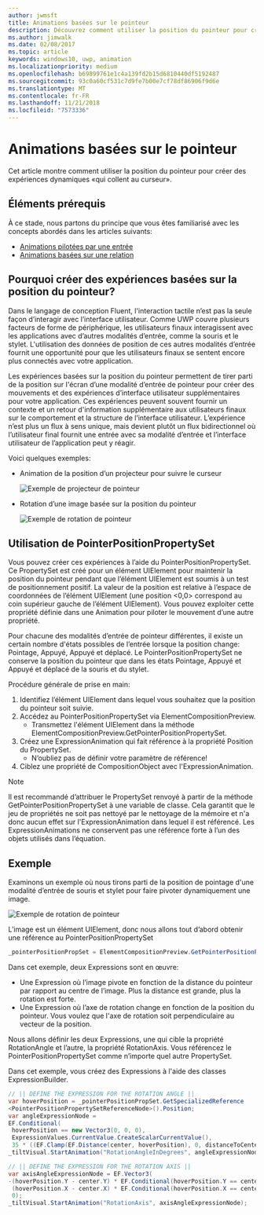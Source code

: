 ```yaml
---
author: jwmsft
title: Animations basées sur le pointeur
description: Découvrez comment utiliser la position du pointeur pour créer des expériences dynamiques «qui collent au curseur».
ms.author: jimwalk
ms.date: 02/08/2017
ms.topic: article
keywords: windows10, uwp, animation
ms.localizationpriority: medium
ms.openlocfilehash: b69899761e1c4a139fd2b15d6810440df5192487
ms.sourcegitcommit: 93c0a60cf531c7d9fe7b00e7cf78df86906f9d6e
ms.translationtype: MT
ms.contentlocale: fr-FR
ms.lasthandoff: 11/21/2018
ms.locfileid: "7573336"
---
```

# <a name="pointer-based-animations"></a>Animations basées sur le pointeur

Cet article montre comment utiliser la position du pointeur pour créer des expériences dynamiques «qui collent au curseur».

## <a name="prerequisites"></a>Éléments prérequis

À ce stade, nous partons du principe que vous êtes familiarisé avec les concepts abordés dans les articles suivants:

- [Animations pilotées par une entrée](input-driven-animations.md)
- [Animations basées sur une relation](relation-animations.md)

## <a name="why-create-pointer-position-driven-experiences"></a>Pourquoi créer des expériences basées sur la position du pointeur?

Dans le langage de conception Fluent, l'interaction tactile n’est pas la seule façon d’interagir avec l’interface utilisateur. Comme UWP couvre plusieurs facteurs de forme de périphérique, les utilisateurs finaux interagissent avec les applications avec d’autres modalités d’entrée, comme la souris et le stylet. L'utilisation des données de position de ces autres modalités d’entrée fournit une opportunité pour que les utilisateurs finaux se sentent encore plus connectés avec votre application.

Les expériences basées sur la position du pointeur permettent de tirer parti de la position sur l'écran d’une modalité d’entrée de pointeur pour créer des mouvements et des expériences d’interface utilisateur supplémentaires pour votre application. Ces expériences peuvent souvent fournir un contexte et un retour d'information supplémentaire aux utilisateurs finaux sur le comportement et la structure de l’interface utilisateur. L’expérience n’est plus un flux à sens unique, mais devient plutôt un flux bidirectionnel où l’utilisateur final fournit une entrée avec sa modalité d’entrée et l’interface utilisateur de l’application peut y réagir.

Voici quelques exemples:

- Animation de la position d’un projecteur pour suivre le curseur

    ![Exemple de projecteur de pointeur](images/animation/spotlight-reveal.gif)

- Rotation d’une image basée sur la position du pointeur

    ![Exemple de rotation de pointeur](images/animation/pointer-rotate.gif)

## <a name="using-pointerpositionpropertyset"></a>Utilisation de PointerPositionPropertySet

Vous pouvez créer ces expériences à l’aide du PointerPositionPropertySet. Ce PropertySet est créé pour un élément UIElement pour maintenir la position du pointeur pendant que l’élément UIElement est soumis à un test de positionnement positif. La valeur de la position est relative à l’espace de coordonnées de l’élément UIElement (une position <0,0> correspond au coin supérieur gauche de l’élément UIElement). Vous pouvez exploiter cette propriété définie dans une Animation pour piloter le mouvement d’une autre propriété.

Pour chacune des modalités d’entrée de pointeur différentes, il existe un certain nombre d'états possibles de l’entrée lorsque la position change: Pointage, Appuyé, Appuyé et déplacé. Le PointerPositionPropertySet ne conserve la position du pointeur que dans les états Pointage, Appuyé et Appuyé et déplacé de la souris et du stylet.

Procédure générale de prise en main:

1. Identifiez l’élément UIElement dans lequel vous souhaitez que la position du pointeur soit suivie.
1. Accédez au PointerPositionPropertySet via ElementCompositionPreview.
    - Transmettez l'élément UIElement dans la méthode ElementCompositionPreview.GetPointerPositionPropertySet.
1. Créez une ExpressionAnimation qui fait référence à la propriété Position du PropertySet.
    - N’oubliez pas de définir votre paramètre de référence!
1. Ciblez une propriété de CompositionObject avec l'ExpressionAnimation.

> [!NOTE]
> Il est recommandé d’attribuer le PropertySet renvoyé à partir de la méthode GetPointerPositionPropertySet à une variable de classe. Cela garantit que le jeu de propriétés ne soit pas nettoyé par le nettoyage de la mémoire et n'a donc aucun effet sur l'ExpressionAnimation dans lequel il est référencé. Les ExpressionAnimations ne conservent pas une référence forte à l’un des objets utilisés dans l’équation.

## <a name="example"></a>Exemple

Examinons un exemple où nous tirons parti de la position de pointage d'une modalité d’entrée de souris et stylet pour faire pivoter dynamiquement une image.

![Exemple de rotation de pointeur](images/animation/pointer-rotate.gif)

L’image est un élément UIElement, donc nous allons tout d’abord obtenir une référence au PointerPositionPropertySet

```csharp
_pointerPositionPropSet = ElementCompositionPreview.GetPointerPositionPropertySet(UIElement element);
```

Dans cet exemple, deux Expressions sont en œuvre:

- Une Expression où l’image pivote en fonction de la distance du pointeur par rapport au centre de l’image. Plus la distance est grande, plus la rotation est forte.
- Une Expression où l’axe de rotation change en fonction de la position du pointeur. Vous voulez que l'axe de rotation soit perpendiculaire au vecteur de la position.

Nous allons définir les deux Expressions, une qui cible la propriété RotationAngle et l’autre, la propriété RotationAxis. Vous référencez le PointerPositionPropertySet comme n’importe quel autre PropertySet.

Dans cet exemple, vous créez des Expressions à l'aide des classes ExpressionBuilder.

```csharp
// || DEFINE THE EXPRESSION FOR THE ROTATION ANGLE ||
var hoverPosition = _pointerPositionPropSet.GetSpecializedReference
<PointerPositionPropertySetReferenceNode>().Position;
var angleExpressionNode =
EF.Conditional(
 hoverPosition == new Vector3(0, 0, 0),
 ExpressionValues.CurrentValue.CreateScalarCurrentValue(),
 35 * ((EF.Clamp(EF.Distance(center, hoverPosition), 0, distanceToCenter) % distanceToCenter) / distanceToCenter));
_tiltVisual.StartAnimation("RotationAngleInDegrees", angleExpressionNode);

// || DEFINE THE EXPRESSION FOR THE ROTATION AXIS ||
var axisAngleExpressionNode = EF.Vector3(
-(hoverPosition.Y - center.Y) * EF.Conditional(hoverPosition.Y == center.Y, 0, 1),
 (hoverPosition.X - center.X) * EF.Conditional(hoverPosition.X == center.X, 0, 1),
 0);
_tiltVisual.StartAnimation("RotationAxis", axisAngleExpressionNode);
```